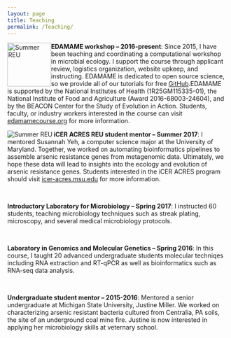 ```yaml
---
layout: page
title: Teaching
permalink: /Teaching/
---
```


 <img src="{{ site.baseurl }}/assets/edamame_2016.jpg" title="Summer REU" class="profile" style="float:left;" height="100">          __EDAMAME workshop – 2016-present__: Since 2015, I have been teaching and coordinating a computational workshop in microbial ecology. I support the course through applicant review, logistics organization, website upkeep, and instructing. EDAMAME is dedicated to open source science, so we provide all of  our tutorials for free [GitHub](https://github.com/edamame-course).EDAMAME is supported by the National Institutes of Health (1R25GM115335-01), the National Institute of Food and Agriculture (Award 2016-68003-24604), and by the BEACON Center for the Study of Evolution in Action. Students, faculty, or industry workers interested in the course can visit [edamamecourse.org](http://www.edamamecourse.org/) for more information.  

<img src="{{ site.baseurl }}/assets/icer_2017.jpg" title="Summer REU" align = "left" class="profile">         __iCER ACRES REU student mentor – Summer 2017__: I mentored Susannah Yeh, a computer science major at the University of Maryland. Together, we worked on automating bioinformatics pipelines to assemble arsenic resistance genes from metagenomic data. Ultimately, we hope these data will lead to insights into the ecology and evolution of arsenic resistance genes. Students interested in the iCER ACRES program should visit [icer-acres.msu.edu](https://icer-acres.msu.edu/) for more information. 

<br>

__Introductory Laboratory for Microbiology – Spring 2017__: I instructed 60 students, teaching microbiology techniques such as streak plating, microscopy, and several medical microbiology protocols. 

<br>

 __Laboratory in Genomics and Molecular Genetics – Spring 2016__: In this course, I taught 20 advanced undergraduate students molecular techniqes including RNA extraction and RT-qPCR as well as bioinformatics such as RNA-seq data analysis. 
 
 <br>
 
 __Undergraduate student mentor – 2015-2016__: Mentored a senior undergraduate at Michigan State University, Justine Miller. We worked on characterizing arsenic resistant bacteria cultured from Centralia, PA soils, the site of an underground coal mine fire. Justine is now interested in applying her microbiology skills at veternary school. 
